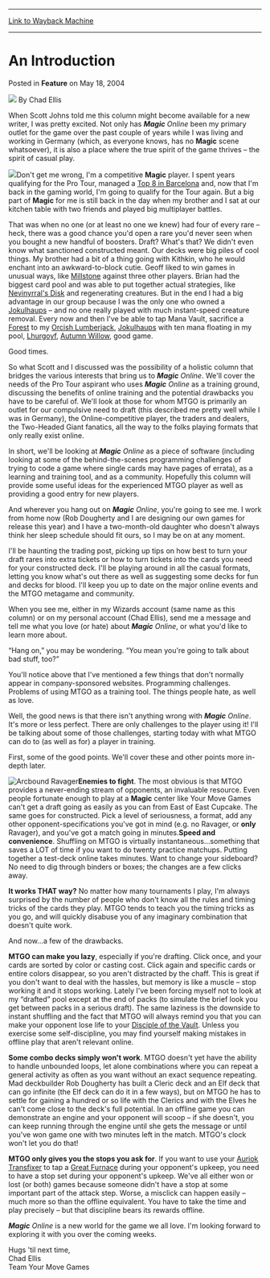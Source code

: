 
---
[Link to Wayback Machine](https://web.archive.org/web/20220119155550/https://magic.wizards.com/en/articles/archive/feature/introduction-2004-05-18)

[_metadata_:author]:- "Chad Ellis"
[_metadata_:description]:- "When Scott Johns told me this column might become available for a new writer, I was pretty excited. Not only has Magic Online been my primary outlet for the game over the past couple of years while I was living and working in Germany (which, as everyone knows, has no Magic scene whatsoever), it is also a place where the true spirit of the game thrives – the spirit of casual"
[_metadata_:generator]:- "Drupal 7 (http://drupal.org)"
[_metadata_:node]:- "620386"
[_metadata_:publish_date]:- "2004-05-18"
[_metadata_:source]:- "div-main-content"
[_metadata_:title]:- "An Introduction"
[_metadata_:wayback_capture_timestamp]:- "2022-01-19 15:55:50"
[_metadata_:wayback_raw_url]:- "https://web.archive.org/web/20220119155550id_/https://magic.wizards.com/en/articles/archive/feature/introduction-2004-05-18"
[_metadata_:wayback_url]:- "https://magic.wizards.com/en/articles/archive/feature/introduction-2004-05-18"
---


An Introduction
===============



 Posted in **Feature**
 on May 18, 2004 






![](https://media.magic.wizards.com/styles/auth_small/public/images/hero/wizardslogo_thumb.jpg)
By Chad Ellis











When Scott Johns told me this column might become available for a new writer, I was pretty excited. Not only has ***Magic** Online* been my primary outlet for the game over the past couple of years while I was living and working in Germany (which, as everyone knows, has no **Magic** scene whatsoever), it is also a place where the true spirit of the game thrives – the spirit of casual play.

![](https://media.magic.wizards.com/image_legacy_migration/sideboard/images/PTBAR01/499.jpg)Don't get me wrong, I'm a competitive **Magic** player. I spent years qualifying for the Pro Tour, managed a [Top 8 in Barcelona](http://archive.wizards.com/sideboard/event.asp?event=PTBAR01) and, now that I'm back in the gaming world, I'm going to qualify for the Tour again. But a big part of **Magic** for me is still back in the day when my brother and I sat at our kitchen table with two friends and played big multiplayer battles.

That was when no one (or at least no one we knew) had four of every rare – heck, there was a good chance you'd open a rare you'd never seen when you bought a new handful of boosters. Draft? What's that? We didn't even know what sanctioned constructed meant. Our decks were big piles of cool things. My brother had a bit of a thing going with Kithkin, who he would enchant into an awkward-to-block cutie. Geoff liked to win games in unusual ways, like [Millstone](https://gatherer.wizards.com/Pages/Card/Details.aspx?name=Millstone) against three other players. Brian had the biggest card pool and was able to put together actual strategies, like [Nevinyrral's Disk](https://gatherer.wizards.com/Pages/Card/Details.aspx?name=Nevinyrral%27s+Disk) and regenerating creatures. But in the end I had a big advantage in our group because I was the only one who owned a [Jokulhaups](https://gatherer.wizards.com/Pages/Card/Details.aspx?name=Jokulhaups) – and no one really played with much instant-speed creature removal. Every now and then I've be able to tap Mana Vault, sacrifice a [Forest](https://gatherer.wizards.com/Pages/Card/Details.aspx?name=Forest) to my [Orcish Lumberjack](https://gatherer.wizards.com/Pages/Card/Details.aspx?name=Orcish+Lumberjack), [Jokulhaups](https://gatherer.wizards.com/Pages/Card/Details.aspx?name=Jokulhaups) with ten mana floating in my pool, [Lhurgoyf](https://gatherer.wizards.com/Pages/Card/Details.aspx?name=Lhurgoyf), [Autumn Willow](https://gatherer.wizards.com/Pages/Card/Details.aspx?name=Autumn+Willow), good game.

Good times.

So what Scott and I discussed was the possibility of a holistic column that bridges the various interests that bring us to ***Magic** Online*. We'll cover the needs of the Pro Tour aspirant who uses ***Magic** Online* as a training ground, discussing the benefits of online training and the potential drawbacks you have to be careful of. We'll look at those for whom MTGO is primarily an outlet for our compulsive need to draft (this described me pretty well while I was in Germany), the Online-competitive player, the traders and dealers, the Two-Headed Giant fanatics, all the way to the folks playing formats that only really exist online.

In short, we'll be looking at ***Magic** Online* as a piece of software (including looking at some of the behind-the-scenes programming challenges of trying to code a game where single cards may have pages of errata), as a learning and training tool, and as a community. Hopefully this column will provide some useful ideas for the experienced MTGO player as well as providing a good entry for new players.

And wherever you hang out on ***Magic** Online*, you're going to see me. I work from home now (Rob Dougherty and I are designing our own games for release this year) and I have a two-month-old daughter who doesn't always think her sleep schedule should fit ours, so I may be on at any moment.

I'll be haunting the trading post, picking up tips on how best to turn your draft rares into extra tickets or how to turn tickets into the cards you need for your constructed deck. I'll be playing around in all the casual formats, letting you know what's out there as well as suggesting some decks for fun and decks for blood. I'll keep you up to date on the major online events and the MTGO metagame and community.

When you see me, either in my Wizards account (same name as this column) or on my personal account (Chad Ellis), send me a message and tell me what you love (or hate) about ***Magic** Online*, or what you'd like to learn more about.

“Hang on,” you may be wondering. “You mean you're going to talk about bad stuff, too?”

You'll notice above that I've mentioned a few things that don't normally appear in company-sponsored websites. Programming challenges. Problems of using MTGO as a training tool. The things people hate, as well as love.

Well, the good news is that there isn't anything wrong with ***Magic** Online*. It's more or less perfect. There are only challenges to the player using it! I'll be talking about some of those challenges, starting today with what MTGO can do to (as well as for) a player in training.

First, some of the good points. We'll cover these and other points more in-depth later.

![Arcbound Ravager](http://gatherer.wizards.com/Handlers/Image.ashx?type=card&name=Arcbound+Ravager)**Enemies to fight**. The most obvious is that MTGO provides a never-ending stream of opponents, an invaluable resource. Even people fortunate enough to play at a **Magic** center like Your Move Games can't get a draft going as easily as you can from East of East Cupcake. The same goes for constructed. Pick a level of seriousness, a format, add any other opponent-specifications you've got in mind (e.g. no Ravager, or **only** Ravager), and you've got a match going in minutes.**Speed and convenience**. Shuffling on MTGO is virtually instantaneous…something that saves a LOT of time if you want to do twenty practice matchups. Putting together a test-deck online takes minutes. Want to change your sideboard? No need to dig through binders or boxes; the changes are a few clicks away.

**It works THAT way?** No matter how many tournaments I play, I'm always surprised by the number of people who don't know all the rules and timing tricks of the cards they play. MTGO tends to teach you the timing tricks as you go, and will quickly disabuse you of any imaginary combination that doesn't quite work.

And now…a few of the drawbacks.

**MTGO can make you lazy**, especially if you're drafting. Click once, and your cards are sorted by color or casting cost. Click again and specific cards or entire colors disappear, so you aren't distracted by the chaff. This is great if you don't want to deal with the hassles, but memory is like a muscle – stop working it and it stops working. Lately I've been forcing myself not to look at my “drafted” pool except at the end of packs (to simulate the brief look you get between packs in a serious draft). The same laziness is the downside to instant shuffling and the fact that MTGO will always remind you that you can make your opponent lose life to your [Disciple of the Vault](https://gatherer.wizards.com/Pages/Card/Details.aspx?name=Disciple+of+the+Vault). Unless you exercise some self-discipline, you may find yourself making mistakes in offline play that aren't relevant online.

**Some combo decks simply won't work**. MTGO doesn't yet have the ability to handle unbounded loops, let alone combinations where you can repeat a general activity as often as you want without an exact sequence repeating. Mad deckbuilder Rob Dougherty has built a Cleric deck and an Elf deck that can go infinite (the Elf deck can do it in a few ways), but on MTGO he has to settle for gaining a hundred or so life with the Clerics and with the Elves he can't come close to the deck's full potential. In an offline game you can demonstrate an engine and your opponent will scoop – if she doesn't, you can keep running through the engine until she gets the message or until you've won game one with two minutes left in the match. MTGO's clock won't let you do that!

**MTGO only gives you the stops you ask for**. If you want to use your [Auriok Transfixer](https://gatherer.wizards.com/Pages/Card/Details.aspx?name=Auriok+Transfixer) to tap a [Great Furnace](https://gatherer.wizards.com/Pages/Card/Details.aspx?name=Great+Furnace) during your opponent's upkeep, you need to have a stop set during your opponent's upkeep. We've all either won or lost (or both) games because someone didn't have a stop at some important part of the attack step. Worse, a misclick can happen easily – much more so than the offline equivalent. You have to take the time and play precisely – but that discipline bears its rewards offline.

***Magic** Online* is a new world for the game we all love. I'm looking forward to exploring it with you over the coming weeks.

Hugs 'til next time,  
 Chad Ellis  
 Team Your Move Games







